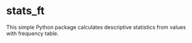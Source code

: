 # stats_ft
This simple Python package calculates descriptive statistics from values with frequency table.
